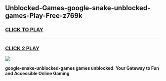 
## Unblocked-Games-google-snake-unblocked-games-Play-Free-z769k
<h3>
<a href="https://premium76.site?title=google-snake-unblocked-games&ref=19M">CLICK TO PLAY</a></h3>
<hr>

<h3>
<a href="https://premium76.site?title=google-snake-unblocked-games&ref=19M">CLICK 2 PLAY</a>
  
</h3>

<a href="https://premium76.site?title=google-snake-unblocked-games&ref=19M"><img src="https://clearcache.store/games.png"></a>


**google-snake-unblocked-games games unblocked: Your Gateway to Fun and Accessible Online Gaming**
